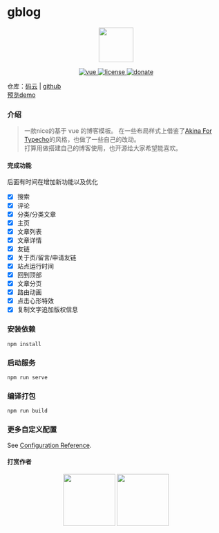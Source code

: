 # gblog
<p align="center">
  <img width="80" src="http://cdn.fengziy.cn/gblog/logo.svg"/>
</p>
<p align="center">
  <a href="https://github.com/vuejs/vue">
    <img src="https://img.shields.io/badge/vue-2.6.11-brightgreen.svg" alt="vue"/>
  </a>
  <a href="https://github.com/fengziye/Gblog/blob/master/license">
    <img src="https://img.shields.io/github/license/mashape/apistatus.svg" alt="license"/>
  </a>
  <a href="#donate">
    <img src="https://img.shields.io/badge/%24-donate-ff69b4.svg" alt="donate"/>
  </a>
</p>

仓库：[码云](https://gitee.com/fengziy/Gblog) | [github](https://github.com/fengziye/Gblog)  
[预览demo](http://static.fengziy.cn/Gblog/)
### 介绍
>
> 一款nice的基于 vue 的博客模板。
> 在一些布局样式上借鉴了[Akina For Typecho](https://zhebk.cn/Web/Akina.html)的风格，也做了一些自己的改动。  
> 打算用做搭建自己的博客使用，也开源给大家希望能喜欢。
>
#### 完成功能
后面有时间在增加新功能以及优化
- [x] 搜索
- [x] 评论
- [x] 分类/分类文章
- [x] 主页
- [x] 文章列表
- [x] 文章详情
- [x] 友链
- [x] 关于页/留言/申请友链
- [x] 站点运行时间
- [x] 回到顶部
- [x] 文章分页
- [x] 路由动画
- [x] 点击心形特效
- [x] 复制文字追加版权信息

### 安装依赖
```
npm install
```

### 启动服务
```
npm run serve
```

### 编译打包
```
npm run build
```

### 更多自定义配置
See [Configuration Reference](https://cli.vuejs.org/config/).


#### 打赏作者

<p align="center" id="donate">
  <img width="120" src="http://cdn.fengziy.cn/gblog/ali_pay.jpg">
  <img width="120" src="http://cdn.fengziy.cn/gblog/wexin_pay.png">
</p>
